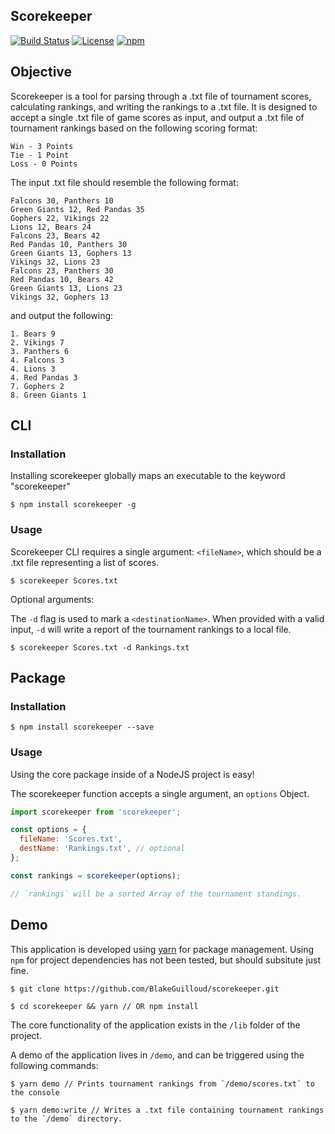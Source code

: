 ## Scorekeeper
[![Build Status](https://travis-ci.org/BlakeGuilloud/scorekeeper.svg?branch=master)](https://travis-ci.org/BlakeGuilloud/scorekeeper)
[![License](https://img.shields.io/npm/l/scorekeeper.svg)](https://github.com/BlakeGuilloud/scorekeeper/blob/master/LICENSE)
[![npm](https://img.shields.io/npm/v/scorekeeper.svg)](https://www.npmjs.com/package/scorekeeper)


## Objective
Scorekeeper is a tool for parsing through a .txt file of tournament scores, calculating rankings, and writing the rankings to a .txt file. It is designed to accept a single .txt file of game scores as input, and output a .txt file of tournament rankings based on the following scoring format:
```
Win - 3 Points
Tie - 1 Point
Loss - 0 Points
```

The input .txt file should resemble the following format:
```
Falcons 30, Panthers 10
Green Giants 12, Red Pandas 35
Gophers 22, Vikings 22
Lions 12, Bears 24
Falcons 23, Bears 42
Red Pandas 10, Panthers 30
Green Giants 13, Gophers 13
Vikings 32, Lions 23
Falcons 23, Panthers 30
Red Pandas 10, Bears 42
Green Giants 13, Lions 23
Vikings 32, Gophers 13
```

and output the following:
```
1. Bears 9
2. Vikings 7
3. Panthers 6
4. Falcons 3
4. Lions 3
4. Red Pandas 3
7. Gophers 2
8. Green Giants 1
```

## CLI
### Installation
Installing scorekeeper globally maps an executable to the keyword "scorekeeper"
```
$ npm install scorekeeper -g
```

### Usage
Scorekeeper CLI requires a single argument: `<fileName>`, which should be a .txt file representing a list of scores.

```
$ scorekeeper Scores.txt
```

Optional arguments:

The `-d` flag is used to mark a `<destinationName>`. When provided with a valid input, `-d` will write a report of the tournament rankings to a local file.

```
$ scorekeeper Scores.txt -d Rankings.txt
```

## Package
### Installation
```
$ npm install scorekeeper --save
```

### Usage
Using the core package inside of a NodeJS project is easy!

The scorekeeper function accepts a single argument, an `options` Object.

```javascript
import scorekeeper from 'scorekeeper';

const options = {
  fileName: 'Scores.txt',
  destName: 'Rankings.txt', // optional
};

const rankings = scorekeeper(options);

// `rankings` will be a sorted Array of the tournament standings.
```

## Demo
This application is developed using [yarn](https://yarnpkg.com/en/) for package management. Using `npm` for project dependencies has not been tested, but should subsitute just fine.

```
$ git clone https://github.com/BlakeGuilloud/scorekeeper.git

$ cd scorekeeper && yarn // OR npm install
```

The core functionality of the application exists in the `/lib` folder of the project.

A demo of the application lives in `/demo`, and can be triggered using the following commands:
```
$ yarn demo // Prints tournament rankings from `/demo/scores.txt` to the console

$ yarn demo:write // Writes a .txt file containing tournament rankings to the `/demo` directory.
```


